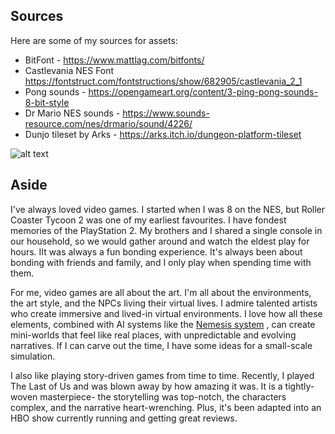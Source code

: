﻿## Sources

Here are some of my sources for assets:
* BitFont - https://www.mattlag.com/bitfonts/
* Castlevania NES Font https://fontstruct.com/fontstructions/show/682905/castlevania_2_1
* Pong sounds - https://opengameart.org/content/3-ping-pong-sounds-8-bit-style
* Dr Mario NES sounds - https://www.sounds-resource.com/nes/drmario/sound/4226/
* Dunjo tileset by Arks - https://arks.itch.io/dungeon-platform-tileset


![alt text](https://github.com/ACS-3922-main/assignment-1-bridges77/blob/main/rct.gif)



## Aside

<p>I've always loved video games. I started when I was 8 on the NES, but  Roller Coaster Tycoon 2 was one of my earliest favourites. I have fondest memories of the PlayStation 2. My brothers and I shared a single console in our household, so we would gather around and watch the eldest play for hours. IIt was always a fun bonding experience. It's always been about bonding with friends and family, and I only play when spending time with them.</p>

For me, video games are all about the art. I'm all about the environments, the art style, and the NPCs living their virtual lives. I admire talented artists who create immersive and lived-in virtual environments. I love how all these elements, combined with AI systems like the [Nemesis system](https://www.youtube.com/watch?v=Lm_AzK27mZY) , can create mini-worlds that feel like real places, with unpredictable and evolving narratives. If I can carve out the time, I have some ideas for a small-scale simulation.
<p>I also like playing story-driven games from time to time. Recently, I played The Last of Us and was blown away by how amazing it was. It is a tightly-woven masterpiece- the storytelling was top-notch, the characters complex, and the narrative heart-wrenching. Plus, it's been adapted into an HBO show currently running and getting great reviews.
</p>



